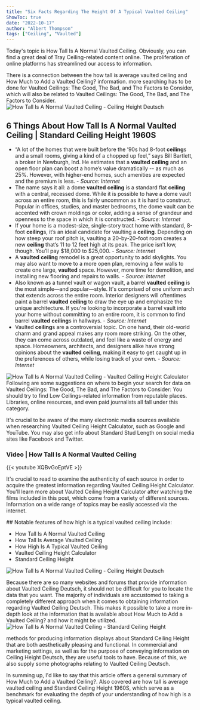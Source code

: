 ```yaml
---
title: "Six Facts Regarding The Height Of A Typical Vaulted Ceiling"
ShowToc: true 
date: "2022-10-17"
author: "Albert Thompson" 
tags: ["Ceiling", "Vaulted"]
---
```


Today's topic is How Tall Is A Normal Vaulted Ceiling. Obviously, you can find a great deal of Tray Ceiling-related content online. The proliferation of online platforms has streamlined our access to information.

There is a connection between the how tall is average vaulted ceiling and How Much to Add a Vaulted Ceiling? information. more searching has to be done for Vaulted Ceilings: The Good, The Bad, and The Factors to Consider, which will also be related to Vaulted Ceilings: The Good, The Bad, and The Factors to Consider.
<img loading="lazy" src="https://i.pinimg.com/736x/f5/92/86/f5928660399b631fbe5edc62bb23dca9--molding-ideas-upstairs-bedroom.jpg" onerror="this.onerror=null;this.src='https://blogger.googleusercontent.com/img/a/AVvXsEhe7F7TRXHtjiKvHb5vS7DmnxvpHiDyoYyYvm1nHB3Qp2_w3BnM6A2eq4v7FYxCC9bfZt3a9vIMtAYEKUiaDQbHMg-ViyGmRIj39MLp0bGFfgfYw1Dc9q_H-T0wiTm3l0Uq42dETrN9eC8aGJ9_IORZsxST1AcLR7np1koOfcc7tnHa4S8Mwz_xD9d0=s16000';" alt="How Tall Is A Normal Vaulted Ceiling - Ceiling Height Deutsch" >

## 6 Things About How Tall Is A Normal Vaulted Ceiling | Standard Ceiling Height 1960S
-   “A lot of the homes that were built before the ’90s had 8-foot **ceiling**s and a small rooms, giving a kind of a chopped up feel,” says Bill Bartlett, a broker in Newburgh, Ind. He estimates that a **vaulted** **ceiling** and an open floor plan can boost a home’s value dramatically -- as much as 25%. However, with higher-end homes, such amenities are expected and the premium is less. - <cite>Source: Internet</cite>
-   The name says it all: a dome **vaulted** **ceiling** is a standard flat **ceiling** with a central, recessed dome. While it is possible to have a dome vault across an entire room, this is fairly uncommon as it is hard to construct. Popular in offices, studies, and master bedrooms, the dome vault can be accented with crown moldings or color, adding a sense of grandeur and openness to the space in which it is constructed. - <cite>Source: Internet</cite>
-   If your home is a modest-size, single-story tract home with standard, 8-foot **ceiling**s, it’s an ideal candidate for vaulting a **ceiling**. Depending on how steep your roof pitch is, vaulting a 20-by-20-foot room creates a new **ceiling** that’s 11 to 12 feet high at its peak. The price isn’t low, though. You’ll pay $18,000 to $25,000. - <cite>Source: Internet</cite>
-   A **vaulted** **ceiling** remodel is a great opportunity to add skylights. You may also want to move to a more open plan, removing a few walls to create one large, **vaulted** space. However, more time for demolition, and installing new flooring and repairs to walls. - <cite>Source: Internet</cite>
-   Also known as a tunnel vault or wagon vault, a barrel **vaulted** **ceiling** is the most simple—and popular—style. It's comprised of one uniform arch that extends across the entire room. Interior designers will oftentimes paint a barrel **vaulted** **ceiling** to draw the eye up and emphasize the unique architecture. If you're looking to incorporate a barrel vault into your home without committing to an entire room, it is common to find barrel **vaulted** **ceiling**s in hallways. - <cite>Source: Internet</cite>
-   Vaulted **ceiling**s are a controversial topic. On one hand, their old-world charm and grand appeal makes any room more striking. On the other, they can come across outdated, and feel like a waste of energy and space. Homeowners, architects, and designers alike have strong opinions about the **vaulted** **ceiling**, making it easy to get caught up in the preferences of others, while losing track of your own. - <cite>Source: Internet</cite>


<img loading="lazy" src="http://www.digsdigs.com/photos/2017/09/12-chic-wooden-beams-and-wood-covered-ceiling-is-a-gorgeous-rustic-feature-that-adds-coziness.jpg" onerror="this.onerror=null;this.src='https://blogger.googleusercontent.com/img/a/AVvXsEhe7F7TRXHtjiKvHb5vS7DmnxvpHiDyoYyYvm1nHB3Qp2_w3BnM6A2eq4v7FYxCC9bfZt3a9vIMtAYEKUiaDQbHMg-ViyGmRIj39MLp0bGFfgfYw1Dc9q_H-T0wiTm3l0Uq42dETrN9eC8aGJ9_IORZsxST1AcLR7np1koOfcc7tnHa4S8Mwz_xD9d0=s16000';" alt="How Tall Is A Normal Vaulted Ceiling - Vaulted Ceiling Height Calculator" >
Following are some suggestions on where to begin your search for data on Vaulted Ceilings: The Good, The Bad, and The Factors to Consider:
You should try to find Low Ceilings-related information from reputable places. Libraries, online resources, and even paid journalists all fall under this category.

It's crucial to be aware of the many electronic media sources available when researching Vaulted Ceiling Height Calculator, such as Google and YouTube. You may also get info about Standard Stud Length on social media sites like Facebook and Twitter.

### Video | How Tall Is A Normal Vaulted Ceiling
{{< youtube XQBvGoEptVE >}} 


It's crucial to read to examine the authenticity of each source in order to acquire the greatest information regarding Vaulted Ceiling Height Calculator.
You'll learn more about Vaulted Ceiling Height Calculator after watching the films included in this post, which come from a variety of different sources. Information on a wide range of topics may be easily accessed via the internet.
<script async="async" data-cfasync="false" src="//normallydemandedalter.com/fe63df3c5408708b15d8dc3d9b206b31/invoke.js"></script>
<div id="container-fe63df3c5408708b15d8dc3d9b206b31"></div>
## Notable features of how high is a typical vaulted ceiling include:

- How Tall Is A Normal Vaulted Ceiling
- How Tall Is Average Vaulted Ceiling
- How High Is A Typical Vaulted Ceiling
- Vaulted Ceiling Height Calculator
- Standard Ceiling Height

 <img loading="lazy" src="https://homestratosphere.s3.amazonaws.com/wp-content/uploads/2016/04/11183303/4-Faux-Wood-Beams-Vaulted-Living-Room.jpg" onerror="this.onerror=null;this.src='https://blogger.googleusercontent.com/img/a/AVvXsEhe7F7TRXHtjiKvHb5vS7DmnxvpHiDyoYyYvm1nHB3Qp2_w3BnM6A2eq4v7FYxCC9bfZt3a9vIMtAYEKUiaDQbHMg-ViyGmRIj39MLp0bGFfgfYw1Dc9q_H-T0wiTm3l0Uq42dETrN9eC8aGJ9_IORZsxST1AcLR7np1koOfcc7tnHa4S8Mwz_xD9d0=s16000';" alt="How Tall Is A Normal Vaulted Ceiling - Ceiling Height Deutsch" >

Because there are so many websites and forums that provide information about Vaulted Ceiling Deutsch, it should not be difficult for you to locate the data that you want.
The majority of individuals are accustomed to taking a completely different approach when it comes to obtaining information regarding Vaulted Ceiling Deutsch. This makes it possible to take a more in-depth look at the information that is available about How Much to Add a Vaulted Ceiling? and how it might be utilized.
<img loading="lazy" src="https://www.cagedesignbuild.com/images/spotlight1-saratoga-bedroom-main-lrg.jpg" onerror="this.onerror=null;this.src='https://blogger.googleusercontent.com/img/a/AVvXsEhe7F7TRXHtjiKvHb5vS7DmnxvpHiDyoYyYvm1nHB3Qp2_w3BnM6A2eq4v7FYxCC9bfZt3a9vIMtAYEKUiaDQbHMg-ViyGmRIj39MLp0bGFfgfYw1Dc9q_H-T0wiTm3l0Uq42dETrN9eC8aGJ9_IORZsxST1AcLR7np1koOfcc7tnHa4S8Mwz_xD9d0=s16000';" alt="How Tall Is A Normal Vaulted Ceiling - Standard Ceiling Height" >

methods for producing information displays about Standard Ceiling Height that are both aesthetically pleasing and functional. In commercial and marketing settings, as well as for the purpose of conveying information on Ceiling Height Deutsch, they are useful tools to have. Because of this, we also supply some photographs relating to Vaulted Ceiling Deutsch.

In summing up, I'd like to say that this article offers a general summary of How Much to Add a Vaulted Ceiling?. Also covered are how tall is average vaulted ceiling and Standard Ceiling Height 1960S, which serve as a benchmark for evaluating the depth of your understanding of how high is a typical vaulted ceiling.
	

